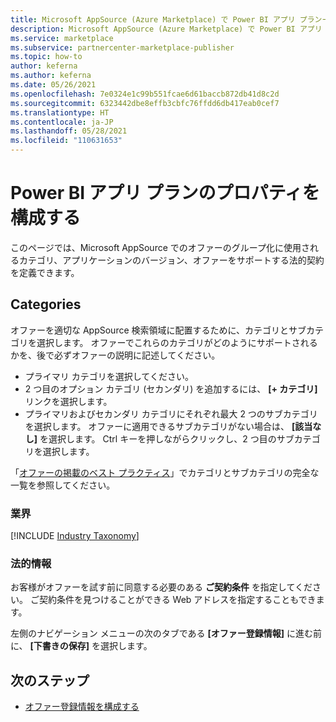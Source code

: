 ```yaml
---
title: Microsoft AppSource (Azure Marketplace) で Power BI アプリ プランーのプロパティを構成する
description: Microsoft AppSource (Azure Marketplace) で Power BI アプリ プランーのプロパティを構成します。
ms.service: marketplace
ms.subservice: partnercenter-marketplace-publisher
ms.topic: how-to
author: keferna
ms.author: keferna
ms.date: 05/26/2021
ms.openlocfilehash: 7e0324e1c99b551fcae6d61baccb872db41d8c2d
ms.sourcegitcommit: 6323442dbe8effb3cbfc76ffdd6db417eab0cef7
ms.translationtype: HT
ms.contentlocale: ja-JP
ms.lasthandoff: 05/28/2021
ms.locfileid: "110631653"
---
```

# <a name="configure-power-bi-app-offer-properties"></a>Power BI アプリ プランのプロパティを構成する

このページでは、Microsoft AppSource でのオファーのグループ化に使用されるカテゴリ、アプリケーションのバージョン、オファーをサポートする法的契約を定義できます。

## <a name="categories"></a>Categories

オファーを適切な AppSource 検索領域に配置するために、カテゴリとサブカテゴリを選択します。 オファーでこれらのカテゴリがどのようにサポートされるかを、後で必ずオファーの説明に記述してください。

- プライマリ カテゴリを選択してください。
- 2 つ目のオプション カテゴリ (セカンダリ) を追加するには、 **[+ カテゴリ]** リンクを選択します。
- プライマリおよびセカンダリ カテゴリにそれぞれ最大 2 つのサブカテゴリを選択します。 オファーに適用できるサブカテゴリがない場合は、 **[該当なし]** を選択します。 Ctrl キーを押しながらクリックし、2 つ目のサブカテゴリを選択します。

「[オファーの掲載のベスト プラクティス](gtm-offer-listing-best-practices.md)」でカテゴリとサブカテゴリの完全な一覧を参照してください。

### <a name="industries"></a>業界

[!INCLUDE [Industry Taxonomy](./includes/industry-taxonomy.md)]

### <a name="legal"></a>法的情報

お客様がオファーを試す前に同意する必要のある **ご契約条件** を指定してください。 ご契約条件を見つけることができる Web アドレスを指定することもできます。

左側のナビゲーション メニューの次のタブである **[オファー登録情報]** に進む前に、 **[下書きの保存]** を選択します。

## <a name="next-steps"></a>次のステップ

- [オファー登録情報を構成する](power-bi-app-offer-listing.md)
